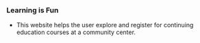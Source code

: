 ### Learning is Fun

- This  website helps the user explore and register for continuing education courses at a community center.
